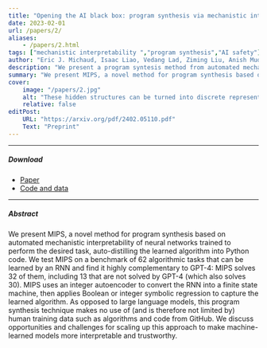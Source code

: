 ```yaml
---
title: "Opening the AI black box: program synthesis via mechanistic interpretability" 
date: 2023-02-01
url: /papers/2/
aliases: 
    - /papers/2.html
tags: ["mechanistic interpretability ","program synthesis","AI safety"]
author: "Eric J. Michaud, Isaac Liao, Vedang Lad, Ziming Liu, Anish Mudide, Chloe Loughridge, Zifan Carl Guo, Tara Rezaei Kheirkhah, Mateja Vukelić, Max Tegmark"
description: "We present a program syntesis method from automated mechanistic interpretibility for RNNs training on integer variable tasks" 
summary: "We present MIPS, a novel method for program synthesis based on automated mechanistic interpretability of neural networks trained to perform the desired task, auto-distilling the learned algorithm into Python code."
cover:
    image: "/papers/2.jpg"
    alt: "These hidden structures can be turned into discrete representations."
    relative: false
editPost:
    URL: "https://arxiv.org/pdf/2402.05110.pdf"
    Text: "Preprint"
---
```


---

##### Download
 
+ [Paper](/papers/2.pdf)
+ [Code and data](https://github.com/ejmichaud/neural-verification)


---

##### Abstract

We present MIPS, a novel method for program synthesis based on automated mechanistic interpretability of neural networks trained to perform the desired task, auto-distilling the learned algorithm into Python code. We test MIPS on a benchmark of 62 algorithmic tasks that can be learned by an RNN and find it highly complementary to GPT-4: MIPS solves 32 of them, including 13 that are not solved by GPT-4 (which also solves 30). MIPS uses an integer autoencoder to convert the RNN into a finite state machine, then applies Boolean or integer symbolic regression to capture the learned algorithm. As opposed to large language models, this program synthesis technique makes no use of (and is therefore not limited by) human training data such as algorithms and code from GitHub. We discuss opportunities and challenges for scaling up this approach to make machine-learned models more interpretable and trustworthy.
